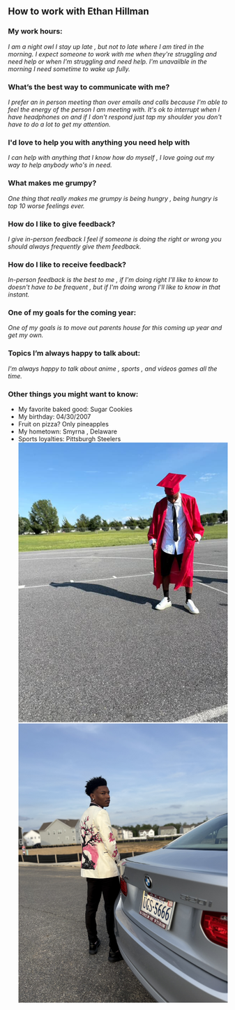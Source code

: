  
## How to work with Ethan Hillman


### My work hours:
*I am a night owl I stay up late , but not to late where I am tired in the morning.
I expect someone to work with me when they're struggling and need help or when I'm struggling and need help.
I'm unavailble in the morning I need sometime to wake up fully.*

### What’s the best way to communicate with me?
*I prefer an in person meeting than over emails and calls because I'm able to feel the energy of the person I am meeting with.
It's ok to interrupt when I have headphones on and if I don't respond just tap my shoulder you don't have to do a lot to get my attention.*


### I'd love to help you with anything you need help with
*I can help with anything that I know how do myself , I love going out my way to help anybody who's in need.*

### What makes me grumpy?
*One thing that really makes me grumpy is being hungry , being hungry is top 10 worse feelings ever.*

### How do I like to give feedback?
*I give in-person feedback I feel if someone is doing the right or wrong you should always frequently give them feedback.*

### How do I like to receive feedback?
*In-person feedback is the best to me , if I'm doing right I'll like to know to doesn't have to be frequent , but if I'm doing wrong I'll like to know in that instant.*

### One of my goals for the coming year:
*One of my goals is to move out parents house for this coming up year and get my own.*

### Topics I’m always happy to talk about:
*I'm always happy to talk about anime , sports , and videos games all the time.*

### Other things you might want to know:

* My favorite baked good: Sugar Cookies
* My birthday: 04/30/2007
* Fruit on pizza? Only pineapples 
* My hometown: Smyrna , Delaware
* Sports loyalties: Pittsburgh Steelers
![alt text](images/79AD1D98-E731-4907-94F1-E7F24320C63F.jpg)
![alt text](images/IMG_4975.jpeg)